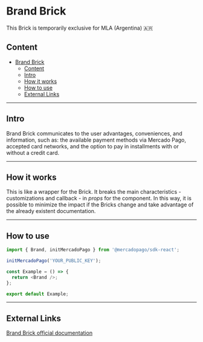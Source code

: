 # Brand Brick

This Brick is temporarily exclusive for MLA (Argentina) 🇦🇷

## Content

- [Brand Brick](#brand-brick)
  - [Content](#content)
  - [Intro](#intro)
  - [How it works](#how-it-works)
  - [How to use](#how-to-use)
  - [External Links](#external-links)

---

## Intro

Brand Brick communicates to the user advantages, conveniences, and information, such as: the available payment methods via Mercado Pago, accepted card networks, and the option to pay in installments with or without a credit card.

---

## How it works

This is like a wrapper for the Brick. It breaks the main characteristics - customizations and callback - in _props_ for the component. In this way, it is possible to minimize the impact if the Bricks change and take advantage of the already existent documentation.

---

## How to use

```ts
import { Brand, initMercadoPago } from '@mercadopago/sdk-react';

initMercadoPago('YOUR_PUBLIC_KEY');

const Example = () => {
  return <Brand />;
};

export default Example;
```

---

## External Links

[Brand Brick official documentation](https://www.mercadopago.com.ar/developers/en/docs/checkout-bricks/brand-brick/introduction)
